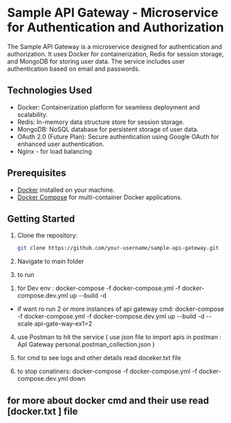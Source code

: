 # Sample API Gateway - Microservice for Authentication and Authorization

The Sample API Gateway is a microservice designed for authentication and authorization. It uses Docker for containerization, Redis for session storage, and MongoDB for storing user data. The service includes user authentication based on email and passwords.

## Technologies Used

- Docker: Containerization platform for seamless deployment and scalability.
- Redis: In-memory data structure store for session storage.
- MongoDB: NoSQL database for persistent storage of user data.
- OAuth 2.0 (Future Plan): Secure authentication using Google OAuth for enhanced user authentication.
- Nginx - for load balancing

## Prerequisites

- [Docker](https://www.docker.com/) installed on your machine.
- [Docker Compose](https://docs.docker.com/compose/install/) for multi-container Docker applications.

## Getting Started

1. Clone the repository:

   ```bash
   git clone https://github.com/your-username/sample-api-gateway.git


2. Navigate to main folder

3. to run 
  1) for Dev env : docker-compose -f docker-compose.yml -f docker-compose.dev.yml up --build -d

  - if want ro run 2 or more instances of api gateway
  cmd:  docker-compose -f docker-compose.yml -f docker-compose.dev.yml up --build -d --scale api-gate-way-ex1=2


4. use Postman to hit the service ( use json file to import apis in postman : ApI Gateway personal.postman_collection.json )
  
5. for cmd to see logs and other details read doceker.txt file

6. to stop conatiners: docker-compose -f docker-compose.yml -f docker-compose.dev.yml down
  

for more about docker cmd and their use read [docker.txt ] file
----------------------------------------------------------------------------------
  
